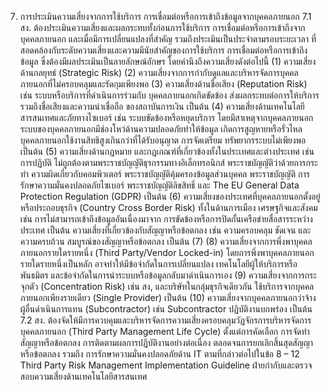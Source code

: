 7. การประเมินความเสี่ยงจากการใช้บริการ การเชื่อมต่อหรือการเข้าถึงข้อมูลจากบุคคลภายนอก
7.1
สง. ต้องประเมินความเสี่ยงและผลกระทบทั้งก่อนการใช้บริการ การเชื่อมต่อหรือการเข้าถึงจาก
บุคคลภายนอก และเมื่อมีการเปลี่ยนแปลงที่สำคัญ รวมถึงประเมินเป็นประจำตามรอบระยะเวลา
ที่สอดคล้องกับระดับความเสี่ยงและความมีนัยสำคัญของการใช้บริการ การเชื่อมต่อหรือการเข้าถึงข้อมูล
ซึ่งต้องมีผลประเมินเป็นลายลักษณ์อักษร โดยคำนึงถึงความเสี่ยงดังต่อไปนี้
(1) ความเสี่ยงด้านกลยุทธ์ (Strategic Risk)
(2) ความเสี่ยงจากการกำกับดูแลและบริหารจัดการบุคคลภายนอกที่ไม่ครอบคลุมและรัดกุมเพียงพอ
(3) ความเสี่ยงด้านชื่อเสียง (Reputation Risk) เช่น ระบบหรือบริการที่ดำเนินการร่วมกับ
บุคคลภายนอกเกิดขัดข้อง ส่งผลกระทบต่อการให้บริการ รวมถึงชื่อเสียงและความน่าเชื่อถือ
ของสถาบันการเงิน เป็นต้น
(4) ความเสี่ยงด้านเทคโนโลยีสารสนเทศและภัยทางไซเบอร์ เช่น ระบบขัดข้องหรือหยุดบริการ
โดยมีสาเหตุจากบุคคลภายนอก ระบบของบุคคลภายนอกมีช่องโหว่ด้านความปลอดภัยทำให้ข้อมูล
เกิดการสูญหายหรือรั่วไหล บุคคลภายนอกใช้งานสิทธิสูงเกินกว่าที่ได้รับอนุญาต การจัดเตรียม
ทรัพยากรระบบไม่เพียงพอ เป็นต้น
(5) ความเสี่ยงด้านกฎหมาย และกฎเกณฑ์ที่เกี่ยวข้องทั้งในประเทศและต่างประเทศ เช่น การปฏิบัติ
ไม่ถูกต้องตามพระราชบัญญัติธุรกรรมทางอิเล็กทรอนิกส์ พระราชบัญญัติว่าด้วยการกระทำ
ความผิดเกี่ยวกับคอมพิวเตอร์ พระราชบัญญัติคุ้มครองข้อมูลส่วนบุคคล พระราชบัญญัติ
การรักษาความมั่นคงปลอดภัยไซเบอร์ พระราชบัญญัติลิขสิทธิ์ และ The EU General Data
Protection Regulation (GDPR) เป็นต้น
(6) ความเสี่ยงของประเทศที่บุคคลภายนอกตั้งอยู่หรือประกอบธุรกิจ (Country Cross Border
Risk) ทั้งในด้านการเมือง เศรษฐกิจและสังคม เช่น การไม่สามารถเข้าถึงข้อมูลอันเนื่องมาจาก
การขัดข้องหรือการปิดกั้นเครือข่ายสื่อสารระหว่างประเทศ เป็นต้น
ความเสี่ยงที่เกี่ยวข้องกับสัญญาหรือข้อตกลง เช่น ความครอบคลุม ชัดเจน และความครบถ้วน
สมบูรณ์ของสัญญาหรือข้อตกลง เป็นต้น
(7)
(8) ความเสี่ยงจากการพึ่งพาบุคคลภายนอกรายใดรายหนึ่ง (Third Party/Vendor Locked-in)
โดยการพึ่งพาบุคคลภายนอกรายใดรายหนึ่งเป็นหลัก อาจทำให้มีข้อจำกัดในการเปลี่ยนแปลง
เทคโนโลยีผู้ให้บริการหรือพันธมิตร และข้อจำกัดในการนำระบบหรือข้อมูลกลับมาดำเนินการเอง
(9) ความเสี่ยงจากการกระจุกตัว (Concentration Risk) เช่น สง, และบริษัทในกลุ่มธุรกิจเดียวกัน
ใช้บริการจากบุคคลภายนอกเพียงรายเดียว (Single Provider) เป็นต้น
(10) ความเสี่ยงจากบุคคลภายนอกว่าจ้างผู้อื่นดำเนินการแทน (Subcontractor) เช่น Subcontractor
ปฏิบัติงานบกพร่อง เป็นต้น
7.2
สง. ต้องจัดให้มีการควบคุมและบริหารจัดการความเสี่ยงครอบคลุมวัฏจักรการบริหารจัดการบุคคลภายนอก
(Third Party Management Life Cycle) ตั้งแต่การคัดเลือก การจัดทำสัญญาหรือข้อตกลง
การติดตามผลการปฏิบัติงานอย่างต่อเนื่อง ตลอดจนการยกเลิกสิ้นสุดสัญญาหรือข้อตกลง รวมถึง
การรักษาความมั่นคงปลอดภัยด้าน IT ตามที่กล่าวต่อไปในข้อ 8 – 12
Third Party Risk Management Implementation Guideline
ฝ่ายกำกับและตรวจสอบความเสี่ยงด้านเทคโนโลยีสารสนเทศ
